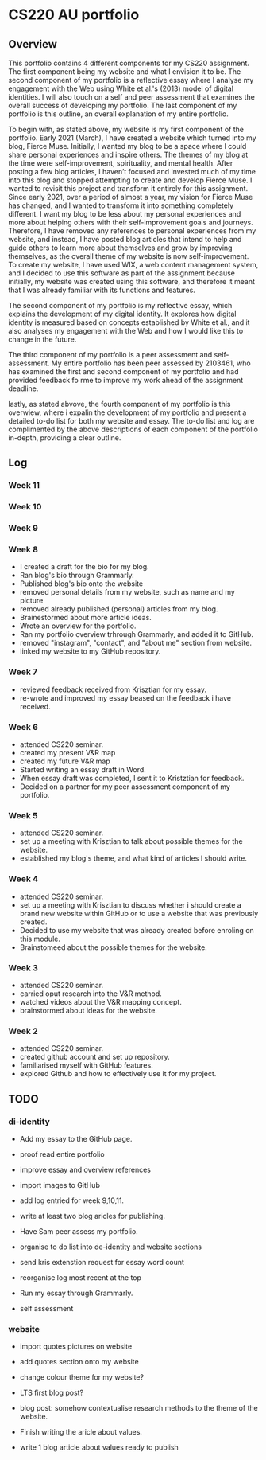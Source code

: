 # CS220 AU portfolio
## Overview 
This portfolio contains 4 different components for my CS220 assignment. The first component being my website and what I envision it to be. The second component of my portfolio is a reflective essay where I analyse my engagement with the Web using White et al.'s (2013) model of digital identities. I will also touch on a self and peer assessment that examines the overall success of developing my portfolio. The last component of my portfolio is this outline, an overall explanation of my entire portfolio. 

To begin with, as stated above, my website is my first component of the portfolio. Early 2021 (March), I have created a website which turned into my blog, Fierce Muse. Initially, I wanted my blog to be a space where I could share personal experiences and inspire others. The themes of my blog at the time were self-improvement, spirituality, and mental health. After posting a few blog articles, I haven’t focused and invested much of my time into this blog and stopped attempting to create and develop Fierce Muse. I wanted to revisit this project and transform it entirely for this assignment. Since early 2021, over a period of almost a year, my vision for Fierce Muse has changed, and I wanted to transform it into something completely different. I want my blog to be less about my personal experiences and more about helping others with their self-improvement goals and journeys. Therefore, I have removed any references to personal experiences from my website, and instead, I have posted blog articles that intend to help and guide others to learn more about themselves and grow by improving themselves, as the overall theme of my website is now self-improvement. To create my website, I have used WIX, a web content management system, and I decided to use this software as part of the assignment because initially, my website was created using this software, and therefore it meant that I was already familiar with its functions and features. 

The second component of my portfolio is my reflective essay, which explains the development of my digital identity. It explores how digital identity is measured based on concepts established by White et al., and it also analyses my engagement with the Web and how I would like this to change in the future.

The third component of my portfolio is a peer assessment and self-assessment. My entire portfolio has been peer assessed by 2103461, who has examined the first and second component of my portfolio and had provided feedback fo rme to improve my work ahead of the assignment deadline.

lastly, as stated abvove, the fourth component of my portfolio is this overwiew, where i expalin the development of my portfolio and present a detailed to-do list for both my website and essay. The to-do list and log are complimented by the above descriptions of each component of the portfolio in-depth, providing a clear outline.  


## Log 
### Week 11 

### Week 10 

### Week 9 

### Week 8 
- I created a draft for the bio for my blog. 
- Ran blog's bio through Grammarly. 
- Published blog's bio onto the website
- removed personal details from my website, such as name and my picture
- removed already published (personal) articles from my blog.  
- Brainestormed about more article ideas. 
- Wrote an overview for the portfolio. 
- Ran my portfolio overview trhrough Grammarly, and added it to GitHub. 
- removed "instagram", "contact", and "about me" section from website. 
- linked my website to my GitHub repository. 
### Week 7
- reviewed feedback received from Krisztian for my essay. 
- re-wrote and improved my essay beased on the feedback i have received. 
### Week 6 
- attended CS220 seminar.
- created my present V&R map 
- created my future V&R map 
- Started writing an essay draft in Word.
- When essay draft was completed, I sent it to Kristztian for feedback. 
- Decided on a partner for my peer assessment component of my portfolio. 
### Week 5 
- attended CS220 seminar.
- set up a meeting with Krisztian to talk about possible themes for the website. 
- established my blog's theme, and what kind of articles I should write. 
### Week 4
- attended CS220 seminar.
- set up a meeting with Krisztian to discuss whether i should create a brand new website within GitHub or to use a website that was previously created. 
- Decided to use my website that was already created before enroling on this module. 
- Brainstomeed about the possible themes for the website.
### Week 3 
- attended CS220 seminar.
- carried oput research into the V&R method. 
- watched videos about the V&R mapping concept. 
- brainstormed about ideas for the website.
### Week 2 
- attended CS220 seminar. 
- created github account and set up repository. 
- familiarised myself with GitHub features. 
- explored Github and how to effectively use it for my project.  

## TODO 
### di-identity 
-  Add my essay to the GitHub page.
-  proof read entire portfolio 
-  improve essay and overview references 
-  import images to GitHub
-  add log entried for week 9,10,11.  


-  write at least two blog aricles for publishing. 
-  Have Sam peer assess my portfolio. 
-  organise to do list into de-identity and website sections 
-  send kris extenstion request for essay word count 
-  reorganise log most recent at the top 
-  Run my essay through Grammarly. 
-  self assessment 





### website 
- import quotes pictures on website 
- add quotes section onto my website 
- change colour theme for my website? 
- LTS first blog post? 
- blog post: somehow contextualise research methods to the theme of the website. 
- Finish writing the aricle about values.

- write 1 blog article about values ready to publish 


